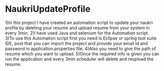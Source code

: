 # NaukriUpdateProfile

1)In this project I have created an automation script to update your naukri profile by deleting your resume and upload resume from your system in every 3min.
2)I have used Java and selenium for the Automation script.
3)To use this Automation script first you need is Eclipse or spring tool suite IDE, post that you can import the project and provide your email Id and password in application.properties file.
4)Also you need to give the path of resume which you want to upload.
5)Once the required info is given you can run the application and every 3min scheduler will delete and reupload the resume.
